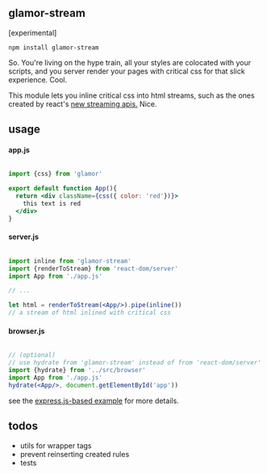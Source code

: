glamor-stream
---

[experimental]

`npm install glamor-stream`

So. You're living on the hype train, all your styles are colocated with your scripts,
and you server render your pages with critical css for that slick experience. Cool.

This module lets you inline critical css into html streams, such as the ones created
by react's [new streaming apis.](https://github.com/facebook/react/blob/master/docs/docs/reference-react-dom-node-stream.md)
Nice.


usage
---

#### app.js

```jsx

import {css} from 'glamor'

export default function App(){
  return <div className={css({ color: 'red'})}>
    this text is red
  </div>
}
```

#### server.js

```jsx

import inline from 'glamor-stream'
import {renderToStream} from 'react-dom/server'
import App from './app.js'

// ...

let html = renderToStream(<App/>).pipe(inline())
// a stream of html inlined with critical css
```

#### browser.js

```jsx

// (optional)
// use hydrate from 'glamor-stream' instead of from 'react-dom/server'
import {hydrate} from '../src/browser'
import App from './app.js'
hydrate(<App/>, document.getElementById('app'))
```

see the [express.js-based example](example/server.js) for more details.

todos
---

- utils for wrapper tags
- prevent reinserting created rules
- tests
